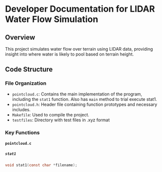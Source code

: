 # Developer Documentation for LIDAR Water Flow Simulation

## Overview
This project simulates water flow over terrain using LIDAR data, providing insight into where water is likely to pool based on terrain height.

## Code Structure
### File Organization
- `pointcloud.c`: Contains the main implementation of the program, including the `stat1` function. Also has `main` method to trial execute stat1.
- `pointcloud.h`: Header file containing function prototypes and necessary includes.
- `Makefile`: Used to compile the project.
- `testfiles`: Directory with test files in .xyz format

### Key Functions
#### `pointcloud.c`
##### `stat1`
```c
void stat1(const char *filename);